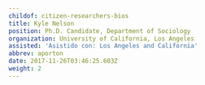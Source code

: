```yaml
---
childof: citizen-researchers-bios
title: Kyle Nelson
position: Ph.D. Candidate, Department of Sociology
organization: University of California, Los Angeles
assisted: 'Asistido con: Los Angeles and California'
abbrev: aporton
date: 2017-11-26T03:46:25.603Z
weight: 2
---
```



